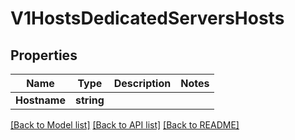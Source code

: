 # V1HostsDedicatedServersHosts

## Properties

Name | Type | Description | Notes
------------ | ------------- | ------------- | -------------
**Hostname** | **string** |  | 

[[Back to Model list]](../README.md#documentation-for-models) [[Back to API list]](../README.md#documentation-for-api-endpoints) [[Back to README]](../README.md)


